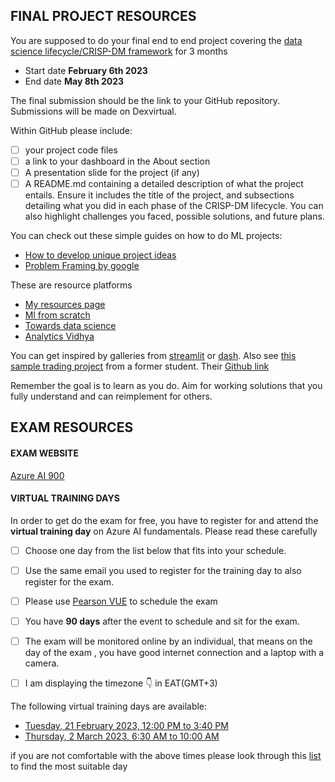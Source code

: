 ## FINAL PROJECT RESOURCES

You are supposed to do your final end to end project covering the [data science lifecycle/CRISP-DM framework](https://user-images.githubusercontent.com/91478331/149301815-2c4e6abc-e157-430b-8479-c7f579800c52.png) for 3 months

 * Start date  <strong>February 6th 2023</strong>
 * End date <strong>May 8th 2023</strong>

The final submission should be the link to your GitHub repository. 
Submissions will be made on Dexvirtual.

Within GitHub please include:
- [ ] your project code files
- [ ] a link to your dashboard in the About section
- [ ] A presentation slide for the project (if any)
- [ ] A README.md containing a detailed description of what the project entails. Ensure it includes the title of the project, and subsections detailing what you did in each phase of the CRISP-DM lifecycle. You can also highlight challenges you faced, possible solutions, and future plans.

You can check out these simple guides on how to do ML projects:
* [How to develop unique project ideas](https://towardsdatascience.com/5-steps-to-develop-unique-data-science-project-ideas-6c2b3a0014b)
* [Problem Framing by google](https://developers.google.com/machine-learning/problem-framing)

These are resource platforms
* [My resources page](https://github.com/wanjiru517/Resources)
* [Ml from scratch](https://mlfromscratch.com/tag/machine-learning/)
* [Towards data science](https://towardsdatascience.com/)
* [Analytics Vidhya](https://www.analyticsvidhya.com/)

You can get inspired by galleries from [streamlit](https://streamlit.io/gallery) or [dash](https://dash.gallery/Portal/).
Also see [this sample trading project](https://akurgat-automating-technical-analysis-trade-qn1uzx.streamlit.app/) from a former student. Their [Github link](https://github.com/akurgat/automating-technical-analysis)

Remember the goal is to learn as you do. Aim for working solutions that you fully understand and can reimplement for others.

## EXAM RESOURCES

#### EXAM WEBSITE
[Azure AI 900](https://docs.microsoft.com/en-us/certifications/exams/ai-900)

#### VIRTUAL TRAINING DAYS
In order to get do the exam for free, you have to register for and attend the <strong>virtual training day</strong> on Azure AI fundamentals. Please read these carefully

- [ ] Choose one day from the list below that fits into your schedule.
- [ ] Use the same email you used to register for the training day to also register for the exam.
- [ ] Please use [Pearson VUE](https://go.microsoft.com/fwlink/?linkid=2187546) to schedule the exam
- [ ] You have <strong>90 days</strong> after the event to schedule and sit for the exam.
- [ ] The exam will be monitored online by an individual, that means on the day of the exam , you have good internet connection and a laptop with a camera.
- [ ] I am displaying the timezone 👇 in EAT(GMT+3)


The following virtual training days are available:

* [Tuesday, 21 February 2023, 12:00 PM to 3:40 PM](https://mktoevents.com/Microsoft+Event/370861/157-GQE-382?wt.mc_id=eventscatalog)
* [Thursday, 2 March 2023, 6:30 AM to 10:00 AM](https://mktoevents.com/Microsoft+Event/378992/157-GQE-382?wt.mc_id=eventscatalog)



if you are not comfortable with the above times please look through this [list](https://events.microsoft.com/en-us/mvtd-azure?search=Microsoft%20Azure%20Virtual%20Training%20Day:%20AI%20Fundamentals&language=English&clientTimeZone=1&startTime=03:15&endTime=23:59) to find the most suitable day
